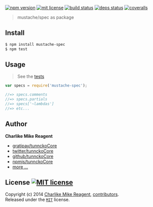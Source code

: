 [![npm version][npmjs-img]][npmjs-url]
[![mit license][license-img]][license-url]
[![build status][travis-img]][travis-url]
[![deps status][daviddm-img]][daviddm-url]
[![coveralls][coveralls-img]][coveralls-url]

> mustache/spec as package

## Install
```bash
$ npm install mustache-spec
$ npm test
```


## Usage
> See the [tests](./test.js)

```js
var specs = require('mustache-spec');

//=> specs.comments
//=> specs.partials
//=> specs['~lambdas']
//=> etc...
```


## Author
**Charlike Mike Reagent**
+ [gratipay/tunnckoCore][author-gratipay]
+ [twitter/tunnckoCore][author-twitter]
+ [github/tunnckoCore][author-github]
+ [npmjs/tunnckoCore][author-npmjs]
+ [more ...][contrib-more]


## License [![MIT license][license-img]][license-url]
Copyright (c) 2014 [Charlike Mike Reagent][contrib-more], [contributors][contrib-graf].  
Released under the [`MIT`][license-url] license.


[npmjs-url]: http://npm.im/mustache-spec
[npmjs-img]: https://img.shields.io/npm/v/mustache-spec.svg?style=flat&label=mustache-spec

[coveralls-url]: https://coveralls.io/r/tunnckoCore/mustache-spec?branch=master
[coveralls-img]: https://img.shields.io/coveralls/tunnckoCore/mustache-spec.svg?style=flat

[license-url]: https://github.com/tunnckoCore/mustache-spec/blob/master/license.md
[license-img]: https://img.shields.io/badge/license-MIT-blue.svg?style=flat

[travis-url]: https://travis-ci.org/tunnckoCore/mustache-spec
[travis-img]: https://img.shields.io/travis/tunnckoCore/mustache-spec.svg?style=flat

[daviddm-url]: https://david-dm.org/tunnckoCore/mustache-spec
[daviddm-img]: https://img.shields.io/david/tunnckoCore/mustache-spec.svg?style=flat

[author-gratipay]: https://gratipay.com/tunnckoCore
[author-twitter]: https://twitter.com/tunnckoCore
[author-github]: https://github.com/tunnckoCore
[author-npmjs]: https://npmjs.org/~tunnckocore

[contrib-more]: http://j.mp/1stW47C
[contrib-graf]: https://github.com/tunnckoCore/mustache-spec/graphs/contributors